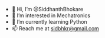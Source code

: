 - 👋 Hi, I’m @SiddhanthBhokare
- 👀 I’m interested in Mechatronics
- 🌱 I’m currently learning Python
- 📫 Reach me at sidbhkr@gmail.com
